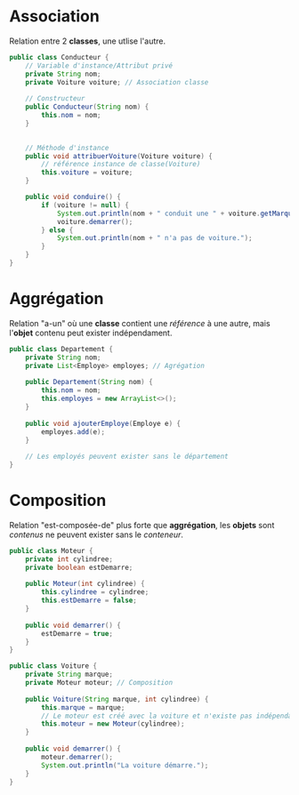 # Association
Relation entre 2 __classes__, une utlise l'autre.

```java
public class Conducteur {
    // Variable d'instance/Attribut privé
    private String nom;
    private Voiture voiture; // Association classe
    
    // Constructeur
    public Conducteur(String nom) {
        this.nom = nom;
    }
    

    // Méthode d'instance
    public void attribuerVoiture(Voiture voiture) {
        // référence instance de classe(Voiture)
        this.voiture = voiture;
    }

    public void conduire() {
        if (voiture != null) {
            System.out.println(nom + " conduit une " + voiture.getMarque());
            voiture.demarrer();
        } else {
            System.out.println(nom + " n'a pas de voiture.");
        }
    }
}
```

# Aggrégation
Relation "a-un" où une __classe__ contient une _référence_ à une autre, mais l'__objet__ contenu peut exister indépendament.

```java
public class Departement {
    private String nom;
    private List<Employe> employes; // Agrégation
    
    public Departement(String nom) {
        this.nom = nom;
        this.employes = new ArrayList<>();
    }
    
    public void ajouterEmploye(Employe e) {
        employes.add(e);
    }
    
    // Les employés peuvent exister sans le département
}
```

# Composition
Relation "est-composée-de" plus forte que __aggrégation__, les __objets__ sont _contenus_ ne peuvent exister sans le _conteneur_.

```java
public class Moteur {
    private int cylindree;
    private boolean estDemarre;
    
    public Moteur(int cylindree) {
        this.cylindree = cylindree;
        this.estDemarre = false;
    }
    
    public void demarrer() {
        estDemarre = true;
    }
}

public class Voiture {
    private String marque;
    private Moteur moteur; // Composition
    
    public Voiture(String marque, int cylindree) {
        this.marque = marque;
        // Le moteur est créé avec la voiture et n'existe pas indépendamment
        this.moteur = new Moteur(cylindree);
    }
    
    public void demarrer() {
        moteur.demarrer();
        System.out.println("La voiture démarre.");
    }
}
```